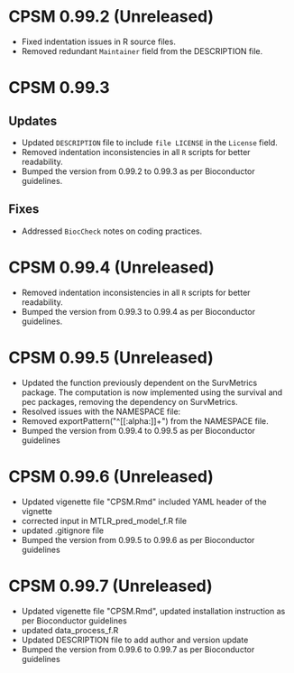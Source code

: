 # CPSM 0.99.2 (Unreleased)
- Fixed indentation issues in R source files.
- Removed redundant `Maintainer` field from the DESCRIPTION file.
# CPSM 0.99.3
## Updates
- Updated `DESCRIPTION` file to include `file LICENSE` in the `License` field.
- Removed indentation inconsistencies in all `R` scripts for better readability.
- Bumped the version from 0.99.2 to 0.99.3 as per Bioconductor guidelines.

## Fixes
- Addressed `BiocCheck` notes on coding practices.
# CPSM 0.99.4 (Unreleased)
- Removed indentation inconsistencies in all `R` scripts for better readability.
- Bumped the version from 0.99.3 to 0.99.4 as per Bioconductor guidelines.

# CPSM 0.99.5 (Unreleased)
- Updated the function previously dependent on the SurvMetrics package. The computation is now implemented using the survival and pec packages, removing the dependency on SurvMetrics.
- Resolved issues with the NAMESPACE file:
- Removed exportPattern("^[[:alpha:]]+") from the NAMESPACE file.
- Bumped the version from 0.99.4 to 0.99.5 as per Bioconductor guidelines

# CPSM 0.99.6 (Unreleased)
- Updated vigenette file "CPSM.Rmd" included YAML header of the vignette
- corrected input in MTLR_pred_model_f.R file
- updated .gitignore file
- Bumped the version from 0.99.5 to 0.99.6 as per Bioconductor guidelines

# CPSM 0.99.7 (Unreleased)
- Updated vigenette file "CPSM.Rmd", updated installation instruction as per Bioconductor guidelines
- updated data_process_f.R
- Updated DESCRIPTION  file to add author and version update
- Bumped the version from 0.99.6 to 0.99.7 as per Bioconductor guidelines
